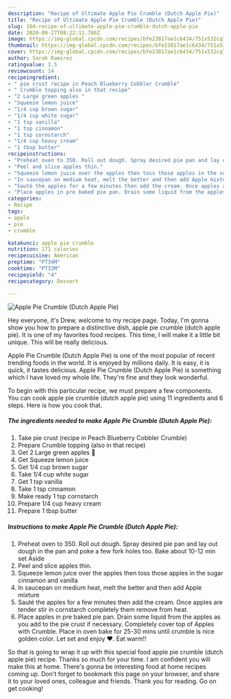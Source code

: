 ```yaml
---
description: "Recipe of Ultimate Apple Pie Crumble (Dutch Apple Pie)"
title: "Recipe of Ultimate Apple Pie Crumble (Dutch Apple Pie)"
slug: 164-recipe-of-ultimate-apple-pie-crumble-dutch-apple-pie
date: 2020-09-27T08:22:11.786Z
image: https://img-global.cpcdn.com/recipes/bfe23817ae1c6434/751x532cq70/apple-pie-crumble-dutch-apple-pie-recipe-main-photo.jpg
thumbnail: https://img-global.cpcdn.com/recipes/bfe23817ae1c6434/751x532cq70/apple-pie-crumble-dutch-apple-pie-recipe-main-photo.jpg
cover: https://img-global.cpcdn.com/recipes/bfe23817ae1c6434/751x532cq70/apple-pie-crumble-dutch-apple-pie-recipe-main-photo.jpg
author: Sarah Ramirez
ratingvalue: 3.5
reviewcount: 14
recipeingredient:
- " pie crust recipe in Peach Blueberry Cobbler Crumble"
- " Crumble topping also in that recipe"
- "2 Large green apples "
- "Squeeze lemon juice"
- "1/4 cup brown sugar"
- "1/4 cup white sugar"
- "1 tsp vanilla"
- "1 tsp cinnamon"
- "1 tsp cornstarch"
- "1/4 cup heavy cream"
- "1 tbsp butter"
recipeinstructions:
- "Preheat oven to 350. Roll out dough. Spray desired pie pan and lay out dough in the pan and poke a few fork holes too. Bake about 10-12 min set Aside"
- "Peel and slice apples thin."
- "Squeeze lemon juice over the apples then toss those apples in the sugar cinnamon and vanilla"
- "In saucepan on medium heat, melt the better and then add Apple mixture"
- "Sauté the apples for a few minutes then add the cream. Once apples are tender stir in cornstarch completely them remove from heat."
- "Place apples in pre baked pie pan. Drain some liquid from the apples as you add to the pie crust if necessary. Completely cover top of Apples with Crumble. Place in oven bake for 25-30 mins until crumble is nice golden color. Let set and enjoy ❤️. Eat warm!!"
categories:
- Recipe
tags:
- apple
- pie
- crumble

katakunci: apple pie crumble 
nutrition: 171 calories
recipecuisine: American
preptime: "PT34M"
cooktime: "PT33M"
recipeyield: "4"
recipecategory: Dessert

---
```



![Apple Pie Crumble (Dutch Apple Pie)](https://img-global.cpcdn.com/recipes/bfe23817ae1c6434/751x532cq70/apple-pie-crumble-dutch-apple-pie-recipe-main-photo.jpg)

Hey everyone, it's Drew, welcome to my recipe page. Today, I'm gonna show you how to prepare a distinctive dish, apple pie crumble (dutch apple pie). It is one of my favorites food recipes. This time, I will make it a little bit unique. This will be really delicious.

Apple Pie Crumble (Dutch Apple Pie) is one of the most popular of recent trending foods in the world. It is enjoyed by millions daily. It is easy, it is quick, it tastes delicious. Apple Pie Crumble (Dutch Apple Pie) is something which I have loved my whole life. They're fine and they look wonderful.




To begin with this particular recipe, we must prepare a few components. You can cook apple pie crumble (dutch apple pie) using 11 ingredients and 6 steps. Here is how you cook that.

<!--inarticleads1-->

##### The ingredients needed to make Apple Pie Crumble (Dutch Apple Pie):

1. Take  pie crust (recipe in Peach Blueberry Cobbler Crumble)
1. Prepare  Crumble topping (also in that recipe)
1. Get 2 Large green apples 🍏
1. Get Squeeze lemon juice
1. Get 1/4 cup brown sugar
1. Take 1/4 cup white sugar
1. Get 1 tsp vanilla
1. Take 1 tsp cinnamon
1. Make ready 1 tsp cornstarch
1. Prepare 1/4 cup heavy cream
1. Prepare 1 tbsp butter




<!--inarticleads2-->

##### Instructions to make Apple Pie Crumble (Dutch Apple Pie):

1. Preheat oven to 350. Roll out dough. Spray desired pie pan and lay out dough in the pan and poke a few fork holes too. Bake about 10-12 min set Aside
1. Peel and slice apples thin.
1. Squeeze lemon juice over the apples then toss those apples in the sugar cinnamon and vanilla
1. In saucepan on medium heat, melt the better and then add Apple mixture
1. Sauté the apples for a few minutes then add the cream. Once apples are tender stir in cornstarch completely them remove from heat.
1. Place apples in pre baked pie pan. Drain some liquid from the apples as you add to the pie crust if necessary. Completely cover top of Apples with Crumble. Place in oven bake for 25-30 mins until crumble is nice golden color. Let set and enjoy ❤️. Eat warm!!




So that is going to wrap it up with this special food apple pie crumble (dutch apple pie) recipe. Thanks so much for your time. I am confident you will make this at home. There's gonna be interesting food at home recipes coming up. Don't forget to bookmark this page on your browser, and share it to your loved ones, colleague and friends. Thank you for reading. Go on get cooking!

